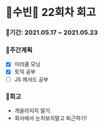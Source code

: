 # 🌼수빈🌼 22회차 회고

### 🥕기간: 2021.05.17 ~ 2021.05.23

### 🍆주간계획

- [x] 미라클 모닝
- [x] 토익 공부
- [ ] JS 메서드 공부

### 🥦회고

- 게을러지지 말기.
- 회사에서 눈치보지말고 퇴근하기!

